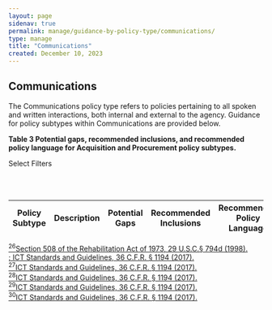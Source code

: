 ```yaml
---
layout: page
sidenav: true
permalink: manage/guidance-by-policy-type/communications/
type: manage
title: "Communications"
created: December 10, 2023
---
```

<h2 id="standards">
    Communications
</h2>
The Communications policy type refers to policies pertaining to all spoken and written interactions, both internal and external to the agency. Guidance for policy subtypes within Communications are provided below.
<div class="q-table" id="policytype-table">
  <p class="table-heading" id="communications">
      <b>Table 3 Potential gaps, recommended inclusions, and recommended policy language for Acquisition and Procurement policy subtypes.</b>
  </p>
  <div id="table-filter-list" class="dropdown-check-list" tabindex="100">
    <span class="anchor">Select Filters</span>
    <ul class="items" id="picklist-filter">
    </ul>
    <br><br>
  </div>
  <table class="it-table">
    <thead>
    <tr>
      <th>Policy Subtype</th>
      <th>Description</th>
      <th>Potential Gaps</th>
      <th>Recommended Inclusions</th>
      <th>Recommended Policy Language</th>
    </tr>
    </thead>
    <tbody id="table-body">
    </tbody>
  </table>
</div>

<a class="hover-large" href="https://www.govinfo.gov/content/pkg/USCODE-2011-title29/html/USCODE-2011-title29-chap16-subchapV-sec794d.htm"><sup>26</sup>Section 508 of the Rehabilitation Act of 1973, 29 U.S.C.§ 794d (1998).</a>
<br>
<a class="hover-large" href="https://www.access-board.gov/ict/ict-final-rule.pdf"><sup></sup>; ICT Standards and Guidelines, 36 C.F.R. § 1194 (2017).</a>
<br>
<a class="hover-large" href="https://www.access-board.gov/ict/ict-final-rule.pdf"><sup>27</sup>ICT Standards and Guidelines, 36 C.F.R. § 1194 (2017).</a>
<br>
<a class="hover-large" href="https://www.access-board.gov/ict/ict-final-rule.pdf"><sup>28</sup>ICT Standards and Guidelines, 36 C.F.R. § 1194 (2017).</a>
<br>
<a class="hover-large" href="https://www.access-board.gov/ict/ict-final-rule.pdf"><sup>29</sup>ICT Standards and Guidelines, 36 C.F.R. § 1194 (2017).</a>
<br>
<a class="hover-large" href="https://www.access-board.gov/ict/ict-final-rule.pdf"><sup>30</sup>ICT Standards and Guidelines, 36 C.F.R. § 1194 (2017).</a>
<br>

